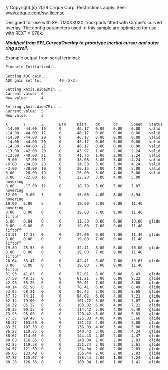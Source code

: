 // Copyright (c) 2018 Cirque Corp. Restrictions apply. See: www.cirque.com/sw-license

Designed for use with SPI TM0XX0XX trackpads fitted with Cirque's curved overlay.
The config parameters used in this sample are optimized for use with REXT = 976k.

***Modified from SPI_CurvedOverlay to prototype inertial cursor and outer ring scroll.***

Example output from serial terminal:

    Pinnacle Initialized...

    Setting ADC gain...
    ADC gain set to:        40 (X/2)

    Setting xAxis.WideZMin...
    Current value:  6
    New value:      4

    Setting yAxis.WideZMin...
    Current value:  5
    New value:      3

    X       Y       Z       Btn     Dist    dX      dY      Speed   Status
    -14.00  -44.00  16      0       46.17   0.00    0.00    0.00    valid
    -14.00  -44.00  17      0       46.17   0.00    0.00    0.00    valid
    -14.00  -44.00  20      0       46.17   0.00    0.00    0.00    valid
    -14.00  -44.00  20      0       46.17   0.00    0.00    0.00    valid
    -14.00  -44.00  21      0       46.17   0.00    0.00    0.00    valid
    -13.00  -42.00  20      0       43.97   1.00    2.00    2.24    valid
    -12.00  -40.00  21      0       41.76   1.00    2.00    2.24    valid
    -9.00   -37.00  21      0       38.08   3.00    3.00    4.24    valid
    -6.00   -34.00  20      0       34.53   3.00    3.00    4.24    valid
    -3.00   -30.00  19      0       30.15   3.00    4.00    5.00    valid
    0.00    -26.00  19      0       26.00   3.00    4.00    5.00    valid
    3.00    -22.00  15      0       22.20   3.00    4.00    5.00    hovering
    8.00    -17.00  12      0       18.79   5.00    5.00    7.07    hovering
    12.00   -9.00   7       0       15.00   4.00    8.00    8.94    hovering
    19.00   0.00    5       0       19.00   7.00    9.00    11.40   hovering
    0.00    0.00    0       0       19.00   7.00    9.00    11.40   liftoff
    6.88    8.84    0       0       11.20   8.00    6.00    10.00   glide
    0.00    0.00    0       0       19.00   7.00    9.00    11.40   liftoff
    13.51   17.37   0       0       22.00   9.00    7.00    11.40   glide
    0.00    0.00    0       0       19.00   7.00    9.00    11.40   liftoff
    19.89   25.58   0       0       32.41   8.00    6.00    10.00   glide
    0.00    0.00    0       0       19.00   7.00    9.00    11.40   liftoff
    26.04   33.47   0       0       42.41   8.00    7.00    10.63   glide
    0.00    0.00    0       0       19.00   7.00    9.00    11.40   liftoff
    31.93   41.05   0       0       52.01   8.00    5.00    9.43    glide
    37.58   48.32   0       0       61.21   7.00    6.00    9.22    glide
    42.98   55.26   0       0       70.01   7.00    5.00    8.60    glide
    48.14   61.90   0       0       78.41   6.00    6.00    8.49    glide
    53.05   68.21   0       0       86.42   7.00    5.00    8.60    glide
    57.72   74.21   0       0       94.02   6.00    4.00    7.21    glide
    62.14   79.90   0       0       101.22  5.00    5.00    7.07    glide
    66.32   85.27   0       0       108.02  6.00    4.00    7.21    glide
    70.25   90.32   0       0       114.42  5.00    4.00    6.40    glide
    73.93   95.06   0       0       120.42  5.00    3.00    5.83    glide
    77.37   99.48   0       0       126.03  4.00    4.00    5.66    glide
    80.57   103.59  0       0       131.23  4.00    3.00    5.00    glide
    83.51   107.38  0       0       136.03  4.00    3.00    5.00    glide
    86.22   110.85  0       0       140.43  3.00    3.00    4.24    glide
    88.67   114.01  0       0       144.43  4.00    2.00    4.47    glide
    90.88   116.85  0       0       148.04  2.00    2.00    2.83    glide
    92.85   119.38  0       0       151.24  3.00    2.00    3.61    glide
    94.57   121.59  0       0       154.04  2.00    2.00    2.83    glide
    96.05   123.49  0       0       156.44  2.00    2.00    2.83    glide
    97.27   125.07  0       0       158.44  2.00    1.00    2.24    glide
    98.26   126.33  0       0       160.04  1.00    1.00    1.41    glide

